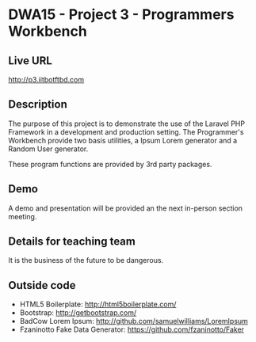 # DWA15 - Project 3 - Programmers Workbench

## Live URL
<http://p3.iitbotftbd.com>

## Description
The purpose of this project is to demonstrate the use of the Laravel PHP Framework in a development and production setting.  The Programmer's Workbench provide two basis utilities, a Ipsum Lorem generator and a Random User generator.  

These program functions are provided by 3rd party packages.

## Demo
A demo and presentation will be provided an the next in-person section meeting.

## Details for teaching team
It is the business of the future to be dangerous.

## Outside code
* HTML5 Boilerplate: http://html5boilerplate.com/
* Bootstrap: http://getbootstrap.com/
* BadCow Lorem Ipsum: http://github.com/samuelwilliams/LoremIpsum
* Fzaninotto Fake Data Generator: https://github.com/fzaninotto/Faker

